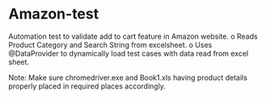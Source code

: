 # Amazon-test
Automation test to validate add to cart feature in Amazon website.
  o Reads Product Category and Search String from excelsheet.
  o Uses @DataProvider to dynamically load test cases with data read from excel sheet.
  
  Note: Make sure chromedriver.exe and Book1.xls having product details properly placed in required places accordingly.
